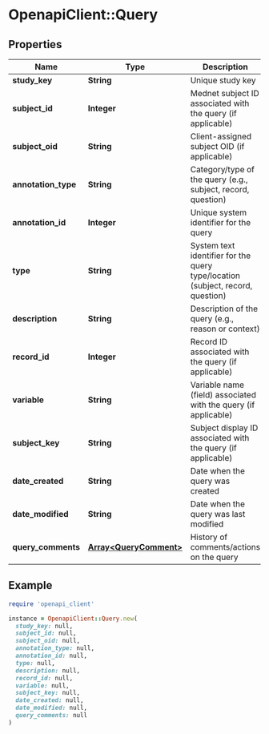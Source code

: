 # OpenapiClient::Query

## Properties

| Name | Type | Description | Notes |
| ---- | ---- | ----------- | ----- |
| **study_key** | **String** | Unique study key | [optional] |
| **subject_id** | **Integer** | Mednet subject ID associated with the query (if applicable) | [optional] |
| **subject_oid** | **String** | Client-assigned subject OID (if applicable) | [optional] |
| **annotation_type** | **String** | Category/type of the query (e.g., subject, record, question) | [optional] |
| **annotation_id** | **Integer** | Unique system identifier for the query | [optional] |
| **type** | **String** | System text identifier for the query type/location (subject, record, question) | [optional] |
| **description** | **String** | Description of the query (e.g., reason or context) | [optional] |
| **record_id** | **Integer** | Record ID associated with the query (if applicable) | [optional] |
| **variable** | **String** | Variable name (field) associated with the query (if applicable) | [optional] |
| **subject_key** | **String** | Subject display ID associated with the query (if applicable) | [optional] |
| **date_created** | **String** | Date when the query was created | [optional] |
| **date_modified** | **String** | Date when the query was last modified | [optional] |
| **query_comments** | [**Array&lt;QueryComment&gt;**](QueryComment.md) | History of comments/actions on the query | [optional] |

## Example

```ruby
require 'openapi_client'

instance = OpenapiClient::Query.new(
  study_key: null,
  subject_id: null,
  subject_oid: null,
  annotation_type: null,
  annotation_id: null,
  type: null,
  description: null,
  record_id: null,
  variable: null,
  subject_key: null,
  date_created: null,
  date_modified: null,
  query_comments: null
)
```

